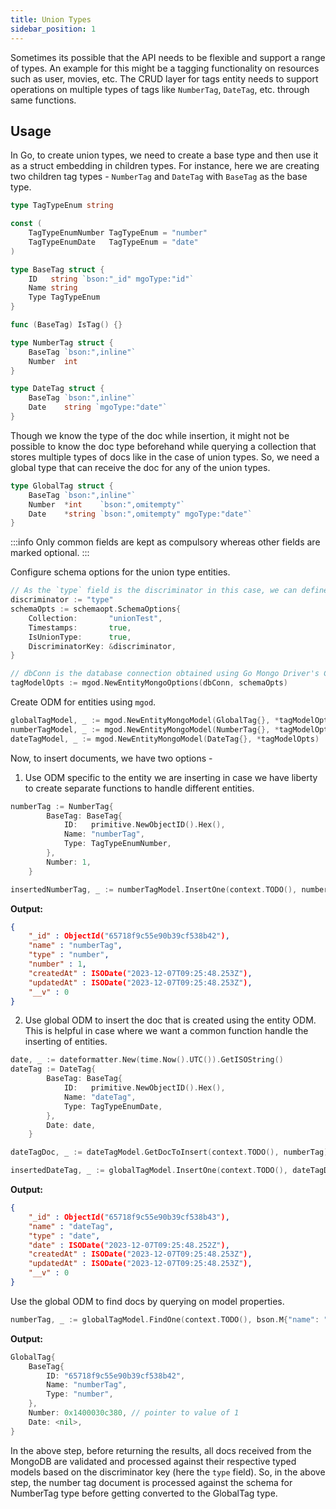 ```yaml
---
title: Union Types
sidebar_position: 1
---
```


Sometimes its possible that the API needs to be flexible and support a range of types. An example for this might be a tagging functionality on resources such as user, movies, etc. The CRUD layer for tags entity needs to support operations on multiple types of tags like `NumberTag`, `DateTag`, etc. through same functions.

## Usage

In Go, to create union types, we need to create a base type and then use it as a struct embedding in children types. For instance, here we are creating two children tag types - `NumberTag` and `DateTag` with `BaseTag` as the base type.
```go
type TagTypeEnum string

const (
	TagTypeEnumNumber TagTypeEnum = "number"
	TagTypeEnumDate   TagTypeEnum = "date"
)

type BaseTag struct {
	ID   string `bson:"_id" mgoType:"id"`
	Name string
	Type TagTypeEnum
}

func (BaseTag) IsTag() {}

type NumberTag struct {
	BaseTag `bson:",inline"`
	Number  int
}

type DateTag struct {
	BaseTag `bson:",inline"`
	Date    string `mgoType:"date"`
}
```

Though we know the type of the doc while insertion, it might not be possible to know the doc type beforehand while querying a collection that stores multiple types of docs like in the case of union types. So, we need a global type that can receive the doc for any of the union types.
```go
type GlobalTag struct {
	BaseTag `bson:",inline"`
	Number  *int    `bson:",omitempty"`
	Date    *string `bson:",omitempty" mgoType:"date"`
}
```

:::info
Only common fields are kept as compulsory whereas other fields are marked optional.
:::

Configure schema options for the union type entities.
```go
// As the `type` field is the discriminator in this case, we can define the DiscriminatorKey rather than relying on auto creation of `__t` field.
discriminator := "type"
schemaOpts := schemaopt.SchemaOptions{
	Collection:       "unionTest",
	Timestamps:       true,
	IsUnionType:      true,
	DiscriminatorKey: &discriminator,
}

// dbConn is the database connection obtained using Go Mongo Driver's Connect method.
tagModelOpts := mgod.NewEntityMongoOptions(dbConn, schemaOpts)
```

Create ODM for entities using `mgod`.
```go
globalTagModel, _ := mgod.NewEntityMongoModel(GlobalTag{}, *tagModelOpts)
numberTagModel, _ := mgod.NewEntityMongoModel(NumberTag{}, *tagModelOpts)
dateTagModel, _ := mgod.NewEntityMongoModel(DateTag{}, *tagModelOpts)
```

Now, to insert documents, we have two options -
1. Use ODM specific to the entity we are inserting in case we have liberty to create separate functions to handle different entities.
```go
numberTag := NumberTag{
		BaseTag: BaseTag{
			ID:   primitive.NewObjectID().Hex(),
			Name: "numberTag",
			Type: TagTypeEnumNumber,
		},
		Number: 1,
	}

insertedNumberTag, _ := numberTagModel.InsertOne(context.TODO(), numberTag)
```

**Output:**
```json
{
	"_id" : ObjectId("65718f9c55e90b39cf538b42"),
	"name" : "numberTag",
	"type" : "number",
	"number" : 1,
	"createdAt" : ISODate("2023-12-07T09:25:48.253Z"),
	"updatedAt" : ISODate("2023-12-07T09:25:48.253Z"),
	"__v" : 0
}
```

2. Use global ODM to insert the doc that is created using the entity ODM. This is helpful in case where we want a common function handle the inserting of entities.
```go
date, _ := dateformatter.New(time.Now().UTC()).GetISOString()
dateTag := DateTag{
		BaseTag: BaseTag{
			ID:   primitive.NewObjectID().Hex(),
			Name: "dateTag",
			Type: TagTypeEnumDate,
		},
		Date: date,
	}

dateTagDoc, _ := dateTagModel.GetDocToInsert(context.TODO(), numberTag)

insertedDateTag, _ := globalTagModel.InsertOne(context.TODO(), dateTagDoc)
```

**Output:**
```json
{
	"_id" : ObjectId("65718f9c55e90b39cf538b43"),
	"name" : "dateTag",
	"type" : "date",
	"date" : ISODate("2023-12-07T09:25:48.252Z"),
	"createdAt" : ISODate("2023-12-07T09:25:48.253Z"),
	"updatedAt" : ISODate("2023-12-07T09:25:48.253Z"),
	"__v" : 0
}
```

Use the global ODM to find docs by querying on model properties.
```go
numberTag, _ := globalTagModel.FindOne(context.TODO(), bson.M{"name": "numberTag"})
```

**Output:**
```go
GlobalTag{
	BaseTag{
		ID: "65718f9c55e90b39cf538b42",
		Name: "numberTag",
		Type: "number",
	},
	Number: 0x1400030c380, // pointer to value of 1
	Date: <nil>,
}
```
In the above step, before returning the results, all docs received from the MongoDB are validated and processed against their respective typed models based on the discriminator key (here the `type` field). So, in the above step, the number tag document is processed against the schema for NumberTag type before getting converted to the GlobalTag type.